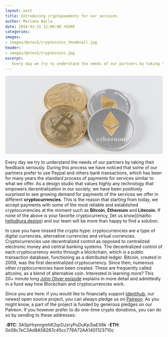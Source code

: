 ```yaml
---
layout: post
title: Introducing cryptopayments for our services
author: Mariana Balla
date: 2018-03-31 12:00:00 +0200
categories: 
images:
- images/@stock/cryptocoins_thumbnail.jpg
header:
- images/@stock/cryptocoins.jpg
excerpt:
   Every day we try to understand the needs of our partners by taking their feedback seriously. During this process we have noticed that some of our partners prefer to use Paypal and others bank transactions, which has been for many years the standard process of payments for services similar to what we offer. As a design studio that values highly any technology that empowers decentralization in our society, we have been positively surprised to see growing demand for payments of the services we offer in different cryptocurrencies. [...]
---
```


![Cryptocoins](/images/@stock/cryptocoins.jpg)

Every day we try to understand the needs of our partners by taking their feedback seriously. During this process we have noticed that some of our partners prefer to use Paypal and others bank transactions, which has been for many years the standard process of payments for services similar to what we offer. As a design studio that values highly any technology that empowers decentralization in our society, we have been positively surprised to see growing demand for payments of the services we offer in different **cryptocurrencies**. This is the reason that starting from today, we accept payments with some of the most reliable and established cryptocurrencies at the moment such as **Bitcoin**, **Ethereum** and **Litecoin**. If none of the above is your favorite cryptocurrency, [let us know](mailto: hello@ura.design) and our team will be more than happy to find a solution.

In case you have missed the crypto hype: cryptocurrencies are a type of digital currencies, alternative currencies and virtual currencies. Cryptocurrencies use decentralized control as opposed to centralized electronic money and central banking systems. The decentralized control of each cryptocurrency works through a blockchain, which is a public transaction database, functioning as a distributed ledger. Bitcoin, created in 2009, was the first decentralized cryptocurrency. Since then, numerous other cryptocurrencies have been created. These are frequently called altcoins, as a blend of alternative coin.
Interested in learning more? This 20+ minute long [John Oliver episode](https://www.youtube.com/watch?v=g6iDZspbRMg) explains in more detail and admittedly in a fund way how Blockchain and cryptocurrencies work.

Since you are here: if you would like to financially support [Identihub](https://identihub.co/), our newest open source project, you can always pledge us on [Patreon](https://www.patreon.com/ura). As you might know, a part of the project is funded by generous pledges on our Patreon. If you however prefer to do one-time crypto donations, you can do so by sending to these addresses: 

-**BTC**: 3ASpHrpnrgmhK2qrDJzryPuDuKp3iaEX6k
-**ETH**: 0x08c7eC3Ad8A58287c45cc776A72AA1401123710c
